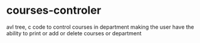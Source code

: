# courses-controler
avl tree, c code to control courses in department making the user have the ability to print or add or delete courses or department 
